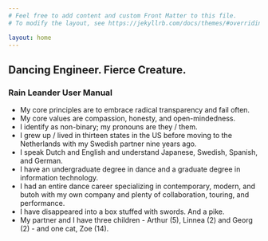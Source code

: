 ```yaml
---
# Feel free to add content and custom Front Matter to this file.
# To modify the layout, see https://jekyllrb.com/docs/themes/#overriding-theme-defaults

layout: home
---
```


## Dancing Engineer. Fierce Creature.
### Rain Leander User Manual

* My core principles are to embrace radical transparency and fail often.
* My core values are compassion, honesty, and open-mindedness.
* I identify as non-binary; my pronouns are they / them.
* I grew up / lived in thirteen states in the US before moving to the Netherlands with my Swedish partner nine years ago.
* I speak Dutch and English and understand Japanese, Swedish, Spanish, and German.
* I have an undergraduate degree in dance and a graduate degree in information technology.
* I had an entire dance career specializing in contemporary, modern, and butoh with my own company and plenty of collaboration, touring, and performance.
* I have disappeared into a box stuffed with swords. And a pike.
* My partner and I have three children - Arthur (5), Linnea (2) and Georg (2) - and one cat, Zoe (14).
